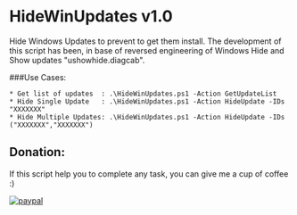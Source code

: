 # HideWinUpdates v1.0
Hide Windows Updates to prevent to get them install.
The development of this script has been, in base of reversed engineering of Windows Hide and Show updates "ushowhide.diagcab".

###Use Cases: 
```
* Get list of updates  : .\HideWinUpdates.ps1 -Action GetUpdateList
* Hide Single Update   : .\HideWinUpdates.ps1 -Action HideUpdate -IDs "XXXXXXX"
* Hide Multiple Updates: .\HideWinUpdates.ps1 -Action HideUpdate -IDs ("XXXXXXX","XXXXXXX")
```

## Donation:
If this script help you to complete any task, you can give me a cup of coffee :)

[![paypal](https://www.paypalobjects.com/en_US/i/btn/btn_donateCC_LG.gif)](https://www.paypal.me/cmartinezone)
